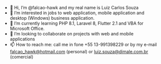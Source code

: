 - 👋 Hi, I’m @falcao-hawk and my real name is Luiz Carlos Souza
- 👀 I’m interested in jobs to web application, mobile application and desktop (Windows) business application.
- 🌱 I’m currently learning PHP 8.1, Laravel 8, Flutter 2.1 and VBA for Microsoft Office.
- 💞️ I’m looking to collaborate on projects with web and mobile applications
- 📫 How to reach me:  call me in fone +55 13-991398229 or by my e-mail falcao_hawk@hotmail.com (personal) or luiz.souza@dimale.com.br (comercial)

<!---
falcao-hawk/falcao-hawk is a ✨ special ✨ repository because its `README.md` (this file) appears on your GitHub profile.
You can click the Preview link to take a look at your changes.
--->
